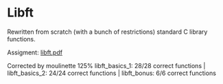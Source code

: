 # Libft
Rewritten from scratch (with a bunch of restrictions) standard C library functions.

Assigment:
[libft.pdf](https://github.com/Julsy/Libft/files/552151/libft.pdf)

Corrected by moulinette 125% 
libft_basics_1: 28/28 correct functions | libft_basics_2: 24/24 correct functions | libft_bonus: 6/6 correct functions
